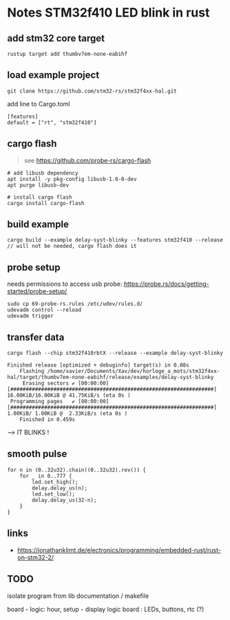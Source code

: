 # Notes STM32f410 LED blink in rust 

## add stm32 core target

	rustup target add thumbv7em-none-eabihf

## load example project

	git clone https://github.com/stm32-rs/stm32f4xx-hal.git

add line to Cargo.toml

	[features]
	default = ["rt", "stm32f410"]

## cargo flash

> see https://github.com/probe-rs/cargo-flash 

	# add libusb dependency
	apt install -y pkg-config libusb-1.0-0-dev 
	apt purge libusb-dev

	# install cargo flash
	cargo install cargo-flash                  

## build example

	cargo build --example delay-syst-blinky --features stm32f410 --release
    // will not be needed, cargo flash does it
## probe setup

needs permissions to access usb probe: https://probe.rs/docs/getting-started/probe-setup/

	sudo cp 69-probe-rs.rules /etc/udev/rules.d/
	udevadm control --reload
	udevadm trigger

## transfer data
	
	cargo flash --chip stm32f410rbtX --release --example delay-syst-blinky

	Finished release [optimized + debuginfo] target(s) in 0.08s
	    Flashing /home/xavier/Documents/Xav/dev/horloge_a_mots/stm32f4xx-hal/target/thumbv7em-none-eabihf/release/examples/delay-syst-blinky
	     Erasing sectors ✔ [00:00:00] [##################################################################] 16.00KiB/16.00KiB @ 41.75KiB/s (eta 0s )
	 Programming pages   ✔ [00:00:00] [##################################################################]  1.00KiB/ 1.00KiB @  2.33KiB/s (eta 0s )
	    Finished in 0.459s

--> IT BLINKS !

## smooth pulse

    for n in (0..32u32).chain((0..32u32).rev()) {
        for _ in 0..777 {                    
            led.set_high();
            delay.delay_us(n);
            led.set_low();
            delay.delay_us(32-n);
        }
    }

## links

- https://jonathanklimt.de/electronics/programming/embedded-rust/rust-on-stm32-2/

## TODO

isolate program from lib
documentation / makefile


board - logic: hour, setup - display logic
board : LEDs, buttons, rtc (?)
